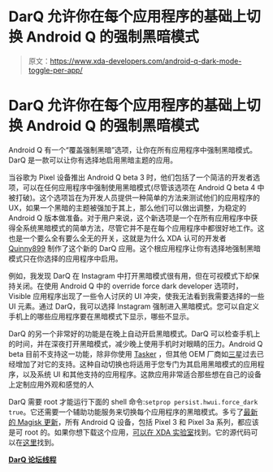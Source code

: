# DarQ 允许你在每个应用程序的基础上切换 Android Q 的强制黑暗模式

> 原文：<https://www.xda-developers.com/android-q-dark-mode-toggle-per-app/>

# DarQ 允许你在每个应用程序的基础上切换 Android Q 的强制黑暗模式

Android Q 有一个“覆盖强制黑暗”选项，让你在所有应用程序中强制黑暗模式。DarQ 是一款可以让你有选择地启用黑暗主题的应用。

当谷歌为 Pixel 设备推出 Android Q beta 3 时，他们包括了一个简洁的开发者选项，可以在任何应用程序中强制使用黑暗模式(尽管该选项在 Android Q beta 4 中被打破)。这个选项旨在为开发人员提供一种简单的方法来测试他们的应用程序的 UX，如果一个黑暗的主题被强加于其上，那么他们可以做出调整，为稳定的 Android Q 版本做准备。对于用户来说，这个新选项是一个在所有应用程序中获得全系统黑暗模式的简单方法，尽管它并不是在每个应用程序中都很好地工作。这也是一个要么全有要么全无的开关，这就是为什么 XDA 认可的开发者 [Quinny899](https://forum.xda-developers.com/member.php?u=3563640) 制作了这个新的 DarQ 应用。这个根应用程序让你有选择地强制黑暗模式只在你选择的应用程序中启用。

例如，我发现 DarQ 在 Instagram 中打开黑暗模式很有用，但在可视模式下却保持关闭。在使用 Android Q 中的 override force dark developer 选项时，Visible 应用程序出现了一些令人讨厌的 UI 冲突，使我无法看到我需要选择的一些 UI 元素。通过 DarQ，我可以选择 Instagram 强制进入黑暗模式。您可以自定义手机上的哪些应用程序要在黑暗模式下显示，哪些不显示。

DarQ 的另一个非常好的功能是在晚上自动开启黑暗模式。DarQ 可以检查手机上的时间，并在深夜打开黑暗模式，减少晚上使用手机时对眼睛的压力。Android Q beta 目前不支持这一功能，除非你使用 [Tasker](https://www.xda-developers.com/enable-android-p-dark-theme-night-light/) ，但其他 OEM 厂商如[三星](https://www.xda-developers.com/samsung-galaxy-note-9-night-mode-fov-selfies/)过去已经增加了对它的支持。这种自动切换也将适用于您专门为其启用黑暗模式的应用程序，以及系统 UI 和其他支持的应用程序。这款应用非常适合那些想在自己的设备上定制应用外观和感觉的人

DarQ 需要 root 才能运行下面的 shell 命令:`setprop persist.hwui.force_dark true`。它还需要一个辅助功能服务来切换每个应用程序的黑暗模式。多亏了[最新的 Magisk 更新](https://www.xda-developers.com/magisk-google-pixel-3-pixel-3a-android-q/)，所有 Android Q 设备，包括 Pixel 3 和 Pixel 3a 系列，都应该是可 root 的。如果你想下载这个应用，[可以在 XDA 实验室](https://labs.xda-developers.com/store/app/com.kieronquinn.app.darq)找到。它的源代码可以在[这里](https://github.com/KieronQuinn/DarQ)找到。

[**DarQ 论坛线程**](https://forum.xda-developers.com/android/apps-games/app-darq-app-selectable-force-dark-t3944356)